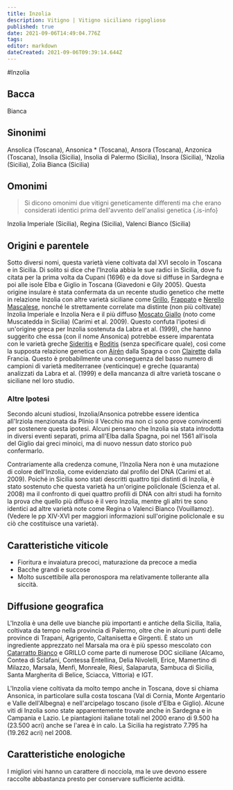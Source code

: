 ```yaml
---
title: Inzolia
description: Vitigno | Vitigno siciliano rigoglioso
published: true
date: 2021-09-06T14:49:04.776Z
tags: 
editor: markdown
dateCreated: 2021-09-06T09:39:14.644Z
---
```


#Inzolia

## Bacca
Bianca

## Sinonimi
Ansolica (Toscana), Ansonica * (Toscana), Ansora (Toscana), Anzonica (Toscana), Insolia (Sicilia), Insolia di Palermo (Sicilia), Insora (Sicilia), 'Nzolia (Sicilia), Zolia Bianca (Sicilia)

## Omonimi
> Si dicono omonimi due vitigni geneticamente differenti ma che erano considerati identici prima dell'avvento dell'analisi genetica
{.is-info}

Inzolia Imperiale (Sicilia), Regina (Sicilia), Valenci Bianco (Sicilia)


## Origini e parentele
Sotto diversi nomi, questa varietà viene coltivata dal XVI secolo in Toscana e in Sicilia. Di solito si dice che l'Inzolia abbia le sue radici in Sicilia, dove fu citata per la prima volta da Cupani (1696) e da dove si diffuse in Sardegna e poi alle isole Elba e Giglio in Toscana (Giavedoni e Gily 2005). Questa origine insulare è stata confermata da un recente studio genetico che mette in relazione Inzolia con altre varietà siciliane come [Grillo](/vitigni/bacca-bianca/grillo), [Frappato](/vitigni/bacca-nera/frappato) e [Nerello Mascalese](/vitigni/Italia/bacca-nera/nerello-mascalese), nonché le strettamente correlate ma distinte (non più coltivate) Inzolia Imperiale e Inzolia Nera e il più diffuso [Moscato Giallo](/vitigni/Italia/bacca-bianca/moscato-giallo) (noto come Muscatedda in Sicilia) (Carimi et al. 2009). Questo confuta l'ipotesi di un'origine greca per Inzolia sostenuta da Labra et al. (1999), che hanno suggerito che essa (con il nome Ansonica) potrebbe essere imparentata con le varietà greche [Sideritis](/vitigni/bacca-bianca/sideritis) e [Roditis](/vitigni/bacca-bianca/roditis) (senza specificare quale), così come la supposta relazione genetica con [Airén](/vitigni/bacca-bianca/airen) dalla Spagna o con [Clairette](/vitigni/bacca-bianca/clairette) dalla Francia. Questo è probabilmente una conseguenza del basso numero di campioni di varietà mediterranee (venticinque) e greche (quaranta) analizzati da Labra et al. (1999) e della mancanza di altre varietà toscane o siciliane nel loro studio.

### Altre Ipotesi

Secondo alcuni studiosi, Inzolia/Ansonica potrebbe essere identica all'Irziola menzionata da Plinio il Vecchio ma non ci sono prove convincenti per sostenere questa ipotesi. Alcuni pensano che Inzolia sia stata introdotta in diversi eventi separati, prima all'Elba dalla Spagna, poi nel 1561 all'isola del Giglio dai greci minoici, ma di nuovo nessun dato storico può confermarlo.

Contrariamente alla credenza comune, l'Inzolia Nera non è una mutazione di colore dell'Inzolia, come evidenziato dal profilo del DNA (Carimi et al. 2009). Poiché in Sicilia sono stati descritti quattro tipi distinti di Inzolia, è stato sostenuto che questa varietà ha un'origine policlonale (Scienza et al. 2008) ma il confronto di quei quattro profili di DNA con altri studi ha fornito la prova che quello più diffuso è il vero Inzolia, mentre gli altri tre sono identici ad altre varietà note come Regina o Valenci Bianco (Vouillamoz). (Vedere le pp XIV-XVI per maggiori informazioni sull'origine policlonale e su ciò che costituisce una varietà).

## Caratteristiche viticole

- Fioritura e invaiatura precoci, maturazione da precoce a media
- Bacche grandi e succose 
- Molto suscettibile alla peronospora ma relativamente tollerante alla siccità.

## Diffusione geografica

L'Inzolia è una delle uve bianche più importanti e antiche della Sicilia, Italia, coltivata da tempo nella provincia di Palermo, oltre che in alcuni punti delle province di Trapani, Agrigento, Caltanisetta e Girgenti. È stato un ingrediente apprezzato nel Marsala ma ora è più spesso mescolato con [Catarratto Bianco](/vitigni/bacca-bianca/carratto-bianco) e GRILLO come parte di numerose DOC siciliane (Alcamo, Contea di Sclafani, Contessa Entellina, Delia Nivolelli, Erice, Mamertino di Milazzo, Marsala, Menfi, Monreale, Riesi, Salaparuta, Sambuca di Sicilia, Santa Margherita di Belice, Sciacca, Vittoria) e IGT.

L'Inzolia viene coltivata da molto tempo anche in Toscana, dove si chiama Ansonica, in particolare sulla costa toscana (Val di Cornia, Monte Argentario e Valle dell'Albegna) e nell'arcipelago toscano (isole d'Elba e Giglio). Alcune viti di Inzolia sono state apparentemente trovate anche in Sardegna e in Campania e Lazio. Le piantagioni italiane totali nel 2000 erano di 9.500 ha (23.500 acri) anche se l'area è in calo. La Sicilia ha registrato 7.795 ha (19.262 acri) nel 2008.

## Caratteristiche enologiche

I migliori vini hanno un carattere di nocciola, ma le uve devono essere raccolte abbastanza presto per conservare sufficiente acidità.


